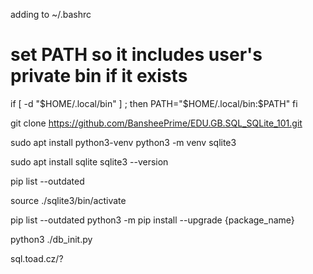 adding to ~/.bashrc
# set PATH so it includes user's private bin if it exists
if [ -d "$HOME/.local/bin" ] ; then
    PATH="$HOME/.local/bin:$PATH"
fi

git clone https://github.com/BansheePrime/EDU.GB.SQL_SQLite_101.git

sudo apt install python3-venv
python3 -m venv sqlite3

sudo apt install sqlite
sqlite3 --version

pip list --outdated

source ./sqlite3/bin/activate

pip list --outdated
python3 -m pip install --upgrade {package_name}

python3 ./db_init.py

sql.toad.cz/?

